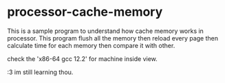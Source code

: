 # processor-cache-memory
This is a sample program to understand how cache memory works in processor. This program flush all the memory then reload every page then calculate time for each memory then compare it with other.

check the 'x86-64 gcc 12.2' for machine inside view.

:3 im still learning thou.
